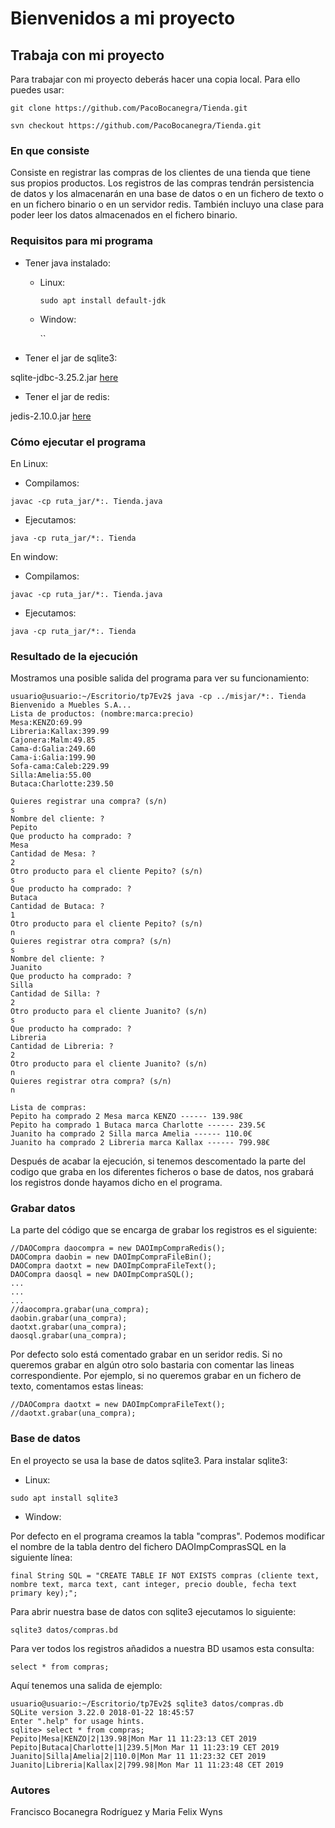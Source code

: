 # Bienvenidos a mi proyecto

## Trabaja con mi proyecto
 Para trabajar con mi proyecto deberás hacer una copia local. Para ello puedes usar:
 
 `git clone https://github.com/PacoBocanegra/Tienda.git`
 
 `svn checkout https://github.com/PacoBocanegra/Tienda.git` 

### En que consiste
Consiste en registrar las compras de los clientes de una tienda que tiene sus propios productos. Los registros de las compras tendrán persistencia de datos y los almacenarán en una base de datos o en un fichero de texto o en un fichero binario o en un servidor redis. También incluyo una clase para poder leer los datos almacenados en el fichero binario.


### Requisitos para mi programa
- Tener java instalado:
  - Linux:
  
      `sudo apt install default-jdk`
      
  - Window:
  
      ``

- Tener el jar de sqlite3:

sqlite-jdbc-3.25.2.jar [here](http://central.maven.org/maven2/org/xerial/sqlite-jdbc/3.25.2/sqlite-jdbc-3.25.2.jar)

- Tener el jar de redis:

jedis-2.10.0.jar [here](http://central.maven.org/maven2/redis/clients/jedis/2.10.0/jedis-2.10.0.jar)


### Cómo ejecutar el programa
En Linux:
- Compilamos:

`javac -cp ruta_jar/*:. Tienda.java`

- Ejecutamos:

`java -cp ruta_jar/*:. Tienda`

En window:
- Compilamos:

`javac -cp ruta_jar/*:. Tienda.java`

- Ejecutamos:

`java -cp ruta_jar/*:. Tienda`

### Resultado de la ejecución
Mostramos una posible salida del programa para ver su funcionamiento:
~~~
usuario@usuario:~/Escritorio/tp7Ev2$ java -cp ../misjar/*:. Tienda
Bienvenido a Muebles S.A...
Lista de productos: (nombre:marca:precio)
Mesa:KENZO:69.99
Libreria:Kallax:399.99
Cajonera:Malm:49.85
Cama-d:Galia:249.60
Cama-i:Galia:199.90
Sofa-cama:Caleb:229.99
Silla:Amelia:55.00
Butaca:Charlotte:239.50

Quieres registrar una compra? (s/n)
s
Nombre del cliente: ? 
Pepito
Que producto ha comprado: ? 
Mesa
Cantidad de Mesa: ? 
2
Otro producto para el cliente Pepito? (s/n)
s
Que producto ha comprado: ? 
Butaca
Cantidad de Butaca: ? 
1
Otro producto para el cliente Pepito? (s/n)
n
Quieres registrar otra compra? (s/n)
s
Nombre del cliente: ? 
Juanito
Que producto ha comprado: ? 
Silla
Cantidad de Silla: ? 
2
Otro producto para el cliente Juanito? (s/n)
s
Que producto ha comprado: ? 
Libreria 
Cantidad de Libreria: ? 
2
Otro producto para el cliente Juanito? (s/n)
n
Quieres registrar otra compra? (s/n)
n

Lista de compras:
Pepito ha comprado 2 Mesa marca KENZO ------ 139.98€
Pepito ha comprado 1 Butaca marca Charlotte ------ 239.5€
Juanito ha comprado 2 Silla marca Amelia ------ 110.0€
Juanito ha comprado 2 Libreria marca Kallax ------ 799.98€
~~~


Después de acabar la ejecución, si tenemos descomentado la parte del codigo que graba en los diferentes ficheros o base de datos, nos grabará los registros donde hayamos dicho en el programa.

### Grabar datos

La parte del código que se encarga de grabar los registros es el siguiente:
~~~
//DAOCompra daocompra = new DAOImpCompraRedis();
DAOCompra daobin = new DAOImpCompraFileBin();
DAOCompra daotxt = new DAOImpCompraFileText();
DAOCompra daosql = new DAOImpCompraSQL();
...
...
...
//daocompra.grabar(una_compra);
daobin.grabar(una_compra); 
daotxt.grabar(una_compra);
daosql.grabar(una_compra); 
~~~
  

Por defecto solo está comentado grabar en un seridor redis. Si no queremos grabar en algún otro solo bastaria con comentar las lineas correspondiente. Por ejemplo, si no queremos grabar en un fichero de texto, comentamos estas lineas:

~~~
//DAOCompra daotxt = new DAOImpCompraFileText();
//daotxt.grabar(una_compra);
~~~

### Base de datos
En el proyecto se usa la base de datos sqlite3. Para instalar sqlite3:
- Linux:

` sudo apt install sqlite3 `

- Window:


Por defecto en el programa creamos la tabla "compras". Podemos modificar el nombre de la tabla dentro del fichero DAOImpComprasSQL en la siguiente línea:

` final String SQL = "CREATE TABLE IF NOT EXISTS compras (cliente text, nombre text, marca text, cant integer, precio double, fecha text primary key);"; `

Para abrir nuestra base de datos con sqlite3 ejecutamos lo siguiente:

` sqlite3 datos/compras.bd `

Para ver todos los registros añadidos a nuestra BD usamos esta consulta:

` select * from compras; `

Aquí tenemos una salida de ejemplo:

~~~
usuario@usuario:~/Escritorio/tp7Ev2$ sqlite3 datos/compras.db 
SQLite version 3.22.0 2018-01-22 18:45:57
Enter ".help" for usage hints.
sqlite> select * from compras;
Pepito|Mesa|KENZO|2|139.98|Mon Mar 11 11:23:13 CET 2019
Pepito|Butaca|Charlotte|1|239.5|Mon Mar 11 11:23:19 CET 2019
Juanito|Silla|Amelia|2|110.0|Mon Mar 11 11:23:32 CET 2019
Juanito|Libreria|Kallax|2|799.98|Mon Mar 11 11:23:48 CET 2019

~~~

### Autores 
Francisco Bocanegra Rodríguez y Maria Felix Wyns

